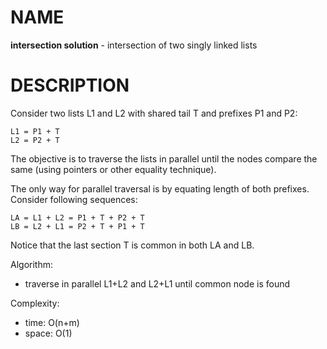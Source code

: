 # NAME

**intersection solution** - intersection of two singly linked lists


# DESCRIPTION

Consider two lists L1 and L2 with shared tail T and prefixes P1 and P2:

```
L1 = P1 + T
L2 = P2 + T
```

The objective is to traverse the lists in parallel until the nodes
compare the same (using pointers or other equality technique).

The only way for parallel traversal is by equating length of both prefixes.
Consider following sequences:

```
LA = L1 + L2 = P1 + T + P2 + T
LB = L2 + L1 = P2 + T + P1 + T
```

Notice that the last section T is common in both LA and LB.

Algorithm:

  * traverse in parallel L1+L2 and L2+L1 until common node is found

Complexity:

  * time: O(n+m)
  * space: O(1)
